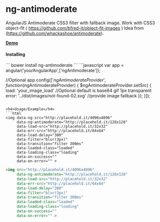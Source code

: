 ng-antimoderate
=================

AngularJS Antimoderate CSS3 filter with fallback image. Work with CSS3 object-fit ( https://github.com/bfred-it/object-fit-images )
Idea from (https://github.com/whackashoe/antimoderate).

**[Demo][]**

<h4>Installing</h4>
```
bower install ng-antimoderate
```
```javascript
var app = angular('yourAngularApp',['ngAntimoderate']);

//Optional
app.config(['$ngAntimoderateProvider', function ($ngAntimoderateProvider) {
    $ngAntimoderateProvider.setSrc( {
        load: 'your_image_load' //Optional default is base64 gif 1px transparent
        error: '../dist/images/not-found-02.svg' //provide image fallback
    });
}]);
```

<h4>Usage/Example</h4>
```html
<img data-ng-src="http://placehold.it/4096x4096" 
     data-ng-antimoderate="http://placehold.it/128x128" 
     data-load-src="http://placehold.it/32x32"
     data-err-src="http://placehold.it/64x64"
     data-load-delay="300"
     data-filter="blur(3px)" 
     data-transition="filter 300ms" 
     data-loaded-class="loaded" 
     data-loading-class="loading"
     data-on-success=""
     data-on-error="" >
```

```html
<img src="http://placehold.it/4096x4096" 
     data-ng-antimoderate="http://placehold.it/128x128" 
     data-load-src="http://placehold.it/32x32"
     data-err-src="http://placehold.it/64x64"
     data-load-delay="300"
     data-filter="blur(3px)" 
     data-transition="filter 300ms" 
     data-loaded-class="loaded" 
     data-loading-class="loading"
     data-on-success=""
     data-on-error="" >
```

[Demo]: http://redcastor.github.io/ng-antimoderate/demo/